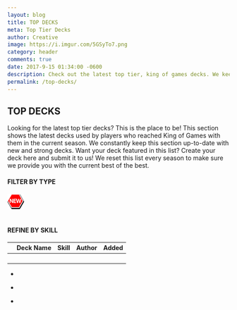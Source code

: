 ```yaml
---
layout: blog
title: TOP DECKS
meta: Top Tier Decks
author: Creative
image: https://i.imgur.com/5GSyTo7.png
category: header
comments: true
date: 2017-9-15 01:34:00 -0600
description: Check out the latest top tier, king of games decks. We keep this list up-to-date to provide you with current season's strongest and best decks.
permalink: /top-decks/  
---
```


<div class="section">
    <h2>TOP DECKS</h2>
    <p>Looking for the latest top tier decks? This is the place to be! This section shows the latest decks used by players who reached King of Games with them in the current season. We constantly keep this section up-to-date with new and strong decks. Want your deck featured in this list? Create your deck here and submit it to us! We reset this list every season to make sure we provide you with the current best of the best.</p>
</div>

<div class="section">
    <h4>FILTER BY TYPE</h4>
    <div class="decktype-filter row" data-bind="foreach: deckTypes">
        <div class="btn-wrapper col-sm-6 col-md-4 col-lg-3">
            <img class="decktype-new" data-bind="css: { hidden: $root.deckTypeHasNewDecks($data) == false }" src="/img/new.png" />
            <div class="btn-decktype" data-bind="css: { active: $root.activeDeckType() === $rawData }, click: $root.filterByType">
                <img  class="decktype-card" data-bind="attr: { src: 'https://yugiohprices.com/api/card_image/' + card }" />
                <span class="decktype-display" data-bind="text: display"></span>
                <span class="decktype-count" data-bind="text: count"></span>
            </div>
        </div>
    </div>
</div>

<div class="section" id="SkillSelection" data-bind="css: { hidden: $root.filteredSkills().length == 0}">
    <h4>REFINE BY SKILL</h4>
    <div class="skill-filter row" data-bind="foreach: filteredSkills">
        <div class="btn-wrapper col-sm-4 col-md-3 col-lg-2">
            <span class="decktype-display" data-bind="text: $rawData, css: { active: $root.activeSkill() === $rawData }, click: $root.filterByTypeAndSkill"></span>
        </div>
    </div>
</div>

<div class="section">
    <table id="TopDecksTable" class="table">
        <thead>
            <tr>
                <th class="thumb-col"></th>
                <th>Deck Name</th>
                <th class="skill">Skill</th>
                <th class="author">Author</th>
                <th class="added">Added</th>
            </tr>
        </thead>
        <tbody data-bind="foreach: filteredDecks"> <!-- pagedDecks -->
            <tr data-bind="click: $root.navigateToDeck">
                <td class="thumb-col">
                    <div class="thumbnail">
                        <img data-bind="attr: { src: 'https://yugiohprices.com/api/card_image/' + front }" class="portrait" />  
                    </div>
                </td>
                <td data-bind="text: name"></td>
                <td data-bind="text: skill"></td>
                <td data-bind="text: author"></td>
                <td data-bind="text: created"></td>
            </tr>
        </tbody>
    </table>
</div>

<div class="section hidden">
    <nav>
        <ul class="pagination hidden">
            <li class="page-item previous"><a class="page-link" aria-label="Previous"><span class="fa fa-chevron-left" aria-hidden="true"></span></a></li>
        </ul>
        <ul class="pagination pages" data-bind="foreach: $root.pages">
            <li class="page-item" data-bind="css: { active: active}"><a class="page-link" data-bind="text: page"></a></li>
        </ul>
        <ul class="pagination hidden">
            <li class="page-item next"><a class="page-link" aria-label="Next"><span class="fa fa-chevron-right" aria-hidden="true"></span></a></li>
        </ul>
    </nav>
</div>

<div class="clearfix"></div>